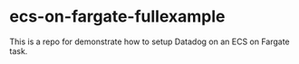 # ecs-on-fargate-fullexample
This is a repo for demonstrate how to setup Datadog on an ECS on Fargate task.
